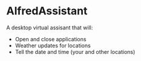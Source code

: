 # AlfredAssistant

A desktop virtual assisant that will:
- Open and close applications
- Weather updates for locations
- Tell the date and time (your and other locations)